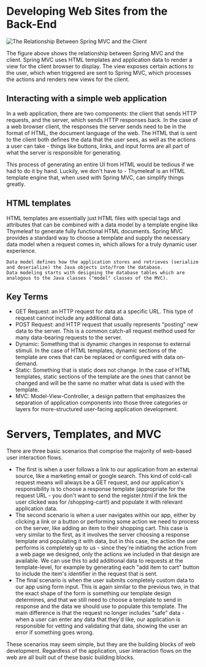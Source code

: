 # Developing Web Sites from the Back-End

![The Relationship Between Spring MVC and the Client](https://video.udacity-data.com/topher/2020/June/5ed974a8_l3-7-big-picture/l3-7-big-picture.png)

The figure above shows the relationship between Spring MVC and the client. Spring MVC uses HTML templates and application data to render a view 
for the client browser to display. The view exposes certain actions to the user, which when triggered are sent to Spring MVC, which processes the 
actions and renders new views for the client.

## Interacting with a simple web application
In a web application, there are two components: the client that sends HTTP requests, and the server, which sends HTTP responses back. 
In the case of a web browser client, the responses the server sends need to be in the format of HTML, the document language of the web. 
The HTML that is sent to the client both defines the data that the user sees, as well as the actions a user can take - things like buttons, 
links, and input forms are all part of what the server is responsible for generating.

This process of generating an entire UI from HTML would be tedious if we had to do it by hand. Luckily, we don't have to - Thymeleaf is an HTML 
template engine that, when used with Spring MVC, can simplify things greatly.

## HTML templates
HTML templates are essentially just HTML files with special tags and attributes that can be combined with a data model by a template engine like 
Thymeleaf to generate fully functional HTML documents. Spring MVC provides a standard way to choose a template and supply the necessary data model 
when a request comes in, which allows for a truly dynamic user experience.

```
Data model defines how the application stores and retrieves (serialize and deserialize) the Java objects into/from the database. 
Data modeling starts with designing the database tables which are analogous to the Java classes ("model" classes of the MVC).
```

## Key Terms
* GET Request: an HTTP request for data at a specific URL. This type of request cannot include any additional data.
* POST Request: and HTTP request that usually represents "posting" new data to the server. This is a common catch-all request method used for many data-bearing requests to the server.
* Dynamic: Something that is dynamic changes in response to external stimuli. In the case of HTML templates, dynamic sections of the template are ones that can be replaced or configured with data on-demand.
* Static: Something that is static does not change. In the case of HTML templates, static sections of the template are the ones that cannot be changed and will be the same no matter what data is used with the template.
* MVC: Model-View-Controller, a design pattern that emphasizes the separation of application components into those three categories or layers for more-structured user-facing application development.


# Servers, Templates, and MVC
There are three basic scenarios that comprise the majority of web-based user interaction flows.

* The first is when a user follows a link to our application from an external source, like a marketing email or google search. This kind of cold-call request means will always be a GET request, and our application's responsibility is to choose a response template (appropriate for the request URL - you don't want to send the register.html if the link the user clicked was for /shopping-cart!) and populate it with relevant application data.
* The second scenario is when a user navigates within our app, either by clicking a link or a button or performing some action we need to process on the server, like adding an item to their shopping cart. This case is very similar to the first, as it involves the server choosing a response template and populating it with data, but in this case, the action the user performs is completely up to us - since they're initiating the action from a web page we designed, only the actions we included in that design are available. We can use this to add additional data to requests at the template-level, for example by generating each "add item to cart" button to include the item's identifier in the request that is sent.
* The final scenario is when the user submits completely custom data to our app using form input. This is again similar to the previous two, in that the exact shape of the form is something our template design determines, and that we still need to choose a template to send in response and the data we should use to populate this template. The main difference is that the request no longer includes "safe" data - when a user can enter any data that they'd like, our application is responsible for vetting and validating that data, showing the user an error if something goes wrong.


These scenarios may seem simple, but they are the building blocks of web development. Regardless of the application, user interaction flows on the web are all built out of these basic building blocks.
